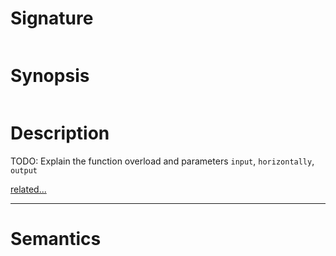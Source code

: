 # Signature
```vikid-signature
```

# Synopsis
```vikid-synopsis
```

# Description
TODO: Explain the function overload and parameters `input`, `horizontally`, `output`

[related...](https://en.wikipedia.org/wiki/Scaling_(geometry))

----
# Semantics